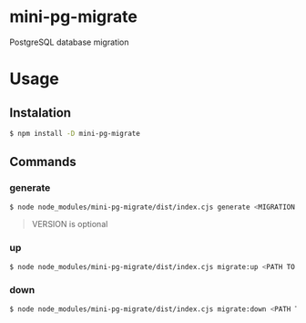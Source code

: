# mini-pg-migrate

PostgreSQL database migration

# Usage

## Instalation

```bash
$ npm install -D mini-pg-migrate
```

## Commands

### generate

```bash
$ node node_modules/mini-pg-migrate/dist/index.cjs generate <MIGRATION FILE NAME> <TARGET DIRECTORY> <VERSION>
```

> VERSION is optional

### up

```bash
$ node node_modules/mini-pg-migrate/dist/index.cjs migrate:up <PATH TO CONFIG FILE> <MIGRATION DIR>
```

### down

```bash
$ node node_modules/mini-pg-migrate/dist/index.cjs migrate:down <PATH TO CONFIG FILE> <MIGRATION DIR>
```
